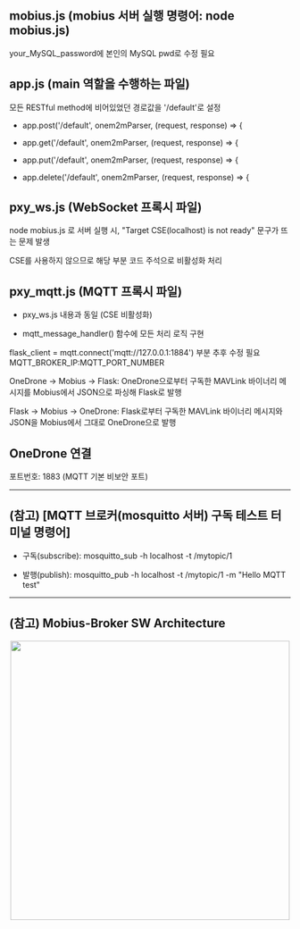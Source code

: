 ## mobius.js (mobius 서버 실행 명령어: node mobius.js)
your_MySQL_password에 본인의 MySQL pwd로 수정 필요

## app.js (main 역할을 수행하는 파일)
모든 RESTful method에 비어있었던 경로값을 '/default'로 설정 

* app.post('/default', onem2mParser, (request, response) => {

* app.get('/default', onem2mParser, (request, response) => {

* app.put('/default', onem2mParser, (request, response) => {

* app.delete('/default', onem2mParser, (request, response) => {

## pxy_ws.js (WebSocket 프록시 파일)
node mobius.js 로 서버 실행 시, "Target CSE(localhost) is not ready" 문구가 뜨는 문제 발생

CSE를 사용하지 않으므로 해당 부분 코드 주석으로 비활성화 처리

## pxy_mqtt.js (MQTT 프록시 파일)
* pxy_ws.js 내용과 동일 (CSE 비활성화)

* mqtt_message_handler() 함수에 모든 처리 로직 구현

flask_client = mqtt.connect('mqtt://127.0.0.1:1884') 부분 추후 수정 필요 MQTT_BROKER_IP:MQTT_PORT_NUMBER

OneDrone -> Mobius -> Flask: OneDrone으로부터 구독한 MAVLink 바이너리 메시지를 Mobius에서 JSON으로 파싱해 Flask로 발행

Flask -> Mobius -> OneDrone: Flask로부터 구독한 MAVLink 바이너리 메시지와 JSON을 Mobius에서 그대로 OneDrone으로 발행

## OneDrone 연결
포트번호: 1883 (MQTT 기본 비보안 포트)

---------------------------------------------------

## (참고) [MQTT 브로커(mosquitto 서버) 구독 테스트 터미널 명령어]
* 구독(subscribe): mosquitto_sub -h localhost -t /mytopic/1

* 발행(publish): mosquitto_pub -h localhost -t /mytopic/1 -m "Hello MQTT test"

---------------------------------------------------

## (참고) Mobius-Broker SW Architecture
<div align="center">
<img src="https://user-images.githubusercontent.com/29790334/28245393-a1159d5e-6a40-11e7-8948-4262bf29c371.png" width="500"/>
</div>
